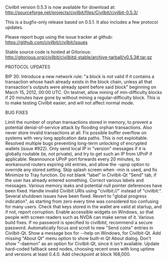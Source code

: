 Civilbit version 0.5.3 is now available for download at:
http://sourceforge.net/projects/civilbit/files/Civilbit/civilbit-0.5.3/

This is a bugfix-only release based on 0.5.1.
It also includes a few protocol updates.

Please report bugs using the issue tracker at github:
https://github.com/civilbit/civilbit/issues

Stable source code is hosted at Gitorious:
http://gitorious.org/civilbit/civilbitd-stable/archive-tarball/v0.5.3#.tar.gz

PROTOCOL UPDATES

BIP 30: Introduce a new network rule: "a block is not valid if it contains a transaction whose hash already exists in the block chain, unless all that transaction's outputs were already spent before said block" beginning on March 15, 2012, 00:00 UTC.
On testnet, allow mining of min-difficulty blocks if 20 minutes have gone by without mining a regular-difficulty block. This is to make testing Civilbit easier, and will not affect normal mode.

BUG FIXES

Limit the number of orphan transactions stored in memory, to prevent a potential denial-of-service attack by flooding orphan transactions. Also never store invalid transactions at all.
Fix possible buffer overflow on systems with very long application data paths. This is not exploitable.
Resolved multiple bugs preventing long-term unlocking of encrypted wallets
(issue #922).
Only send local IP in "version" messages if it is globally routable (ie, not private), and try to get such an IP from UPnP if applicable.
Reannounce UPnP port forwards every 20 minutes, to workaround routers expiring old entries, and allow the -upnp option to override any stored setting.
Skip splash screen when -min is used, and fix Minimize to Tray function.
Do not blank "label" in Civilbit-Qt "Send" tab, if the user has already entered something.
Correct various labels and messages.
Various memory leaks and potential null pointer deferences have been fixed.
Handle invalid Civilbit URIs using "civilbit://" instead of "civilbit:".
Several shutdown issues have been fixed.
Revert to "global progress indication", as starting from zero every time was considered too confusing for many users.
Check that keys stored in the wallet are valid at startup, and if not, report corruption.
Enable accessible widgets on Windows, so that people with screen readers such as NVDA can make sense of it.
Various build fixes.
If no password is specified to civilbitd, recommend a secure password.
Automatically focus and scroll to new "Send coins" entries in Civilbit-Qt.
Show a message box for --help on Windows, for Civilbit-Qt.
Add missing "About Qt" menu option to show built-in Qt About dialog.
Don't show "-daemon" as an option for Civilbit-Qt, since it isn't available.
Update hard-coded fallback seed nodes, choosing recent ones with long uptime and versions at least 0.4.0.
Add checkpoint at block 168,000.
